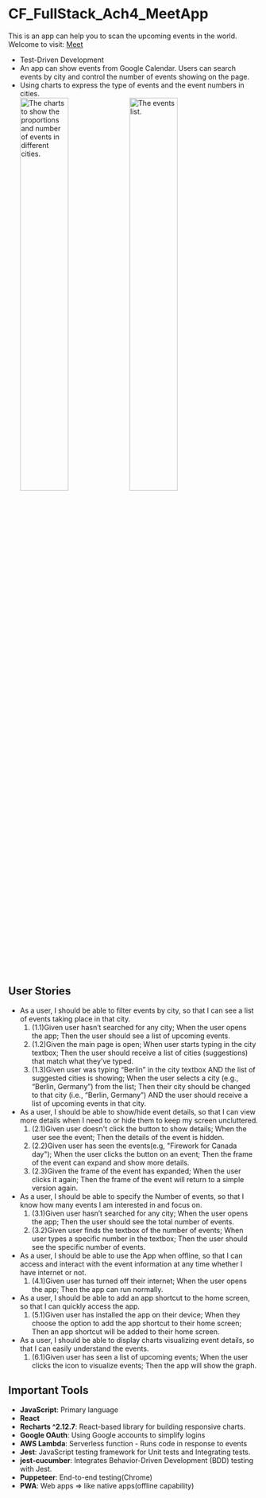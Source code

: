 # CF_FullStack_Ach4_MeetApp
This is an app can help you to scan the upcoming events in the world.  
Welcome to visit: [Meet](https://AndersonTsaiTW.github.io/cf_meet)

* Test-Driven Development
* An app can show events from Google Calendar. Users can search events by city and control the number of events showing on the page.
* Using charts to express the type of events and the event numbers in cities.  
  <img src="https://github.com/user-attachments/assets/ca894d86-ae18-41f7-9f09-cfc8807061b7" width="45%" height="auto" alt="The charts to show the proportions and number of events in different cities.">
  <img src="https://github.com/user-attachments/assets/4c002f74-6473-4f13-8b4f-2623e279e1b7" width="45%" height="auto" alt="The events list.">

## User Stories

* As a user, I should be able to filter events by city, so that I can see a list of events taking place in that city. 
  1. (1.1)Given user hasn’t searched for any city; When the user opens the app; Then the user should see a list of upcoming events.
  2. (1.2)Given the main page is open; When user starts typing in the city textbox; Then the user should receive a list of cities (suggestions) that match what they’ve typed.
  3. (1.3)Given user was typing “Berlin” in the city textbox AND the list of suggested cities is showing; When the user selects a city (e.g., “Berlin, Germany”) from the list; Then their city should be changed to that city (i.e., “Berlin, Germany”) AND the user should receive a list of upcoming events in that city.  
* As a user, I should be able to show/hide event details, so that I can view more details when I need to or hide them to keep my screen uncluttered.
  1. (2.1)Given user doesn't click the button to show details; When the user see the event; Then the details of the event is hidden.
  2. (2.2)Given user has seen the events(e.g, "Firework for Canada day"); When the user clicks the button on an event; Then the frame of the event can expand and show more details.
  3. (2.3)Given the frame of the event has expanded; When the user clicks it again; Then the frame of the event will return to a simple version again.
* As a user, I should be able to specify the Number of events, so that I know how many events I am interested in and focus on.
  1. (3.1)Given user hasn’t searched for any city; When the user opens the app; Then the user should see the total number of events.
  2. (3.2)Given user finds the textbox of the number of events; When user types a specific number in the textbox; Then the user should see the specific number of events.
* As a user, I should be able to use the App when offline, so that I can access and interact with the event information at any time whether I have internet or not.
  1. (4.1)Given user has turned off their internet; When the user opens the app; Then the app can run normally.
* As a user, I should be able to add an app shortcut to the home screen, so that I can quickly access the app.
  1. (5.1)Given user has installed the app on their device; When they choose the option to add the app shortcut to their home screen; Then an app shortcut will be added to their home screen.
* As a user, I should be able to display charts visualizing event details, so that I can easily understand the events.
  1. (6.1)Given user has seen a list of upcoming events; When the user clicks the icon to visualize events; Then the app will show the graph.
     

## Important Tools
- **JavaScript**: Primary language 
- **React**
- **Recharts ^2.12.7**: React-based library for building responsive charts.
- **Google OAuth**: Using Google accounts to simplify logins
- **AWS Lambda**: Serverless function - Runs code in response to events
- **Jest**: JavaScript testing framework for Unit tests and Integrating tests.
- **jest-cucumber**: Integrates Behavior-Driven Development (BDD) testing with Jest.
- **Puppeteer**: End-to-end testing(Chrome)
- **PWA**: Web apps => like native apps(offline capability)
